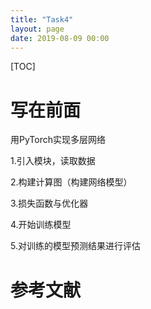 ```yaml
---
title: "Task4"
layout: page
date: 2019-08-09 00:00
---
```

[TOC]

# 写在前面
用PyTorch实现多层网络 

1.引入模块，读取数据 

2.构建计算图（构建网络模型）

3.损失函数与优化器

4.开始训练模型

5.对训练的模型预测结果进行评估

# 参考文献